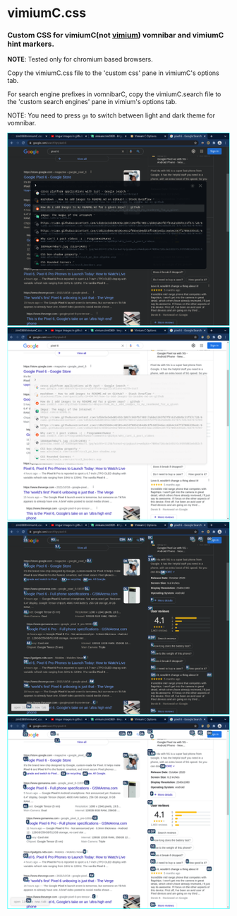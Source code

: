 # vimiumC.css

### Custom CSS for vimiumC(not [vimium](https://github.com/zim0369/vimium.css)) vomnibar and vimiumC hint markers.

**NOTE**: Tested only for chromium based browsers.

Copy the vimiumC.css file to the 'custom css' pane in vimiumC's options tab. 

For search engine prefixes in vomnibarC, copy the vimiumC.search file to the 'custom search engines' pane in vimium's options tab.

NOTE: You need to press `gn` to switch between light and dark theme for vomnibar.

![vomnibar on dark background](pictures/vomd.png)
![vomnibar on light background](pictures/voml.png)
![hint markers on dark background](pictures/markd.png)
![hint markers on light background](pictures/markl.png)
